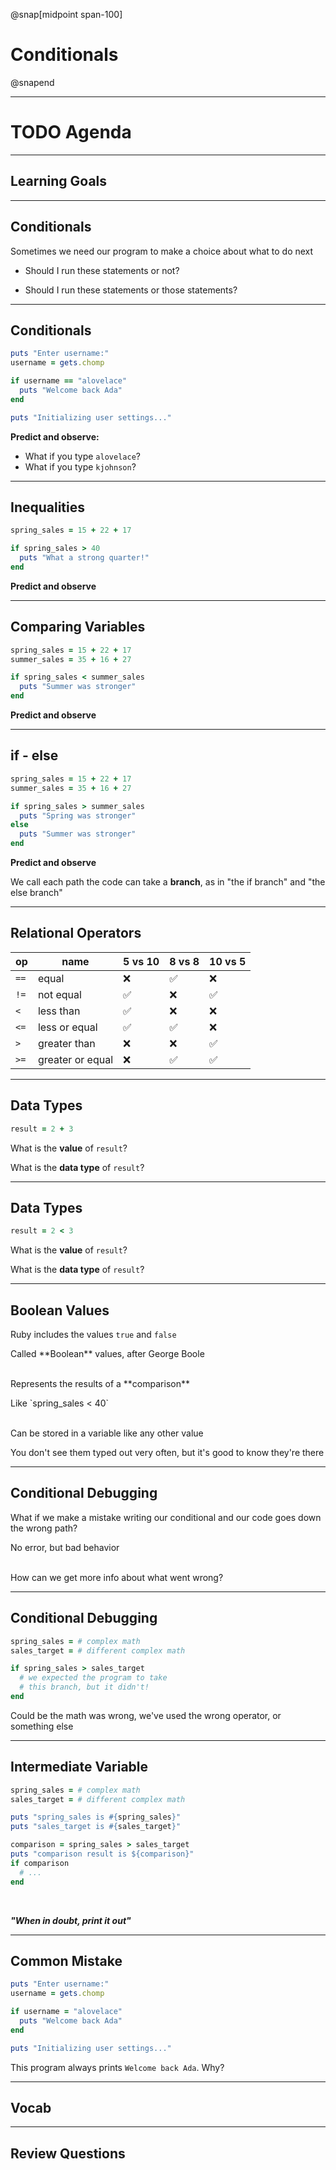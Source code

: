 @snap[midpoint span-100]

# Conditionals

@snapend

---

# TODO Agenda

---

## Learning Goals

---

## Conditionals

Sometimes we need our program to make a choice about what to do next

- Should I run these statements or not?

- Should I run these statements or those statements?

---

## Conditionals

```ruby zoom-15
puts "Enter username:"
username = gets.chomp

if username == "alovelace"
  puts "Welcome back Ada"
end

puts "Initializing user settings..."
```

**Predict and observe:**

- What if you type `alovelace`?
- What if you type `kjohnson`?

---

## Inequalities

```ruby zoom-15
spring_sales = 15 + 22 + 17

if spring_sales > 40
  puts "What a strong quarter!"
end
```

**Predict and observe**

---

## Comparing Variables

```ruby zoom-15
spring_sales = 15 + 22 + 17
summer_sales = 35 + 16 + 27

if spring_sales < summer_sales
  puts "Summer was stronger"
end
```

**Predict and observe**

---

## if - else

```ruby zoom-15
spring_sales = 15 + 22 + 17
summer_sales = 35 + 16 + 27

if spring_sales > summer_sales
  puts "Spring was stronger"
else
  puts "Summer was stronger"
end
```

**Predict and observe**

We call each path the code can take a **branch**, as in "the if branch" and "the else branch"

---

## Relational Operators

| op   | name             | 5 vs 10 | 8 vs 8 | 10 vs 5 |
| ---- | ---------------- | ------- | ------ | ------- |
| `==` | equal            | ❌      | ✅     | ❌      |
| `!=` | not equal        | ✅      | ❌     | ✅      |
| `<`  | less than        | ✅      | ❌     | ❌      |
| `<=` | less or equal    | ✅      | ✅     | ❌      |
| `>`  | greater than     | ❌      | ❌     | ✅      |
| `>=` | greater or equal | ❌      | ✅     | ✅      |

---

## Data Types

```ruby zoom-15
result = 2 + 3
```

What is the **value** of `result`?

What is the **data type** of `result`?

---

## Data Types

```ruby zoom-15
result = 2 < 3
```

What is the **value** of `result`?

What is the **data type** of `result`?

---

## Boolean Values

Ruby includes the values `true` and `false`

<p class="small">Called **Boolean** values, after George Boole</p>
<br>
Represents the results of a **comparison**

<p class="small">Like `spring_sales < 40`</p>
<br>
Can be stored in a variable like any other value

You don't see them typed out very often, but it's good to know they're there

---

## Conditional Debugging

What if we make a mistake writing our conditional and our code goes down the wrong path?

<p class="small">No error, but bad behavior</p>
<br>
How can we get more info about what went wrong?

---

## Conditional Debugging

```ruby zoom-15
spring_sales = # complex math
sales_target = # different complex math

if spring_sales > sales_target
  # we expected the program to take
  # this branch, but it didn't!
end
```

Could be the math was wrong, we've used the wrong operator, or something else

---

## Intermediate Variable

```ruby zoom-12
spring_sales = # complex math
sales_target = # different complex math

puts "spring_sales is #{spring_sales}"
puts "sales_target is #{sales_target}"

comparison = spring_sales > sales_target
puts "comparison result is ${comparison}"
if comparison
  # ...
end
```
<br>

**_"When in doubt, print it out"_**

---

## Common Mistake

```ruby zoom-15
puts "Enter username:"
username = gets.chomp

if username = "alovelace"
  puts "Welcome back Ada"
end

puts "Initializing user settings..."
```

This program always prints `Welcome back Ada`. Why?

---

## Vocab

---

## Review Questions
